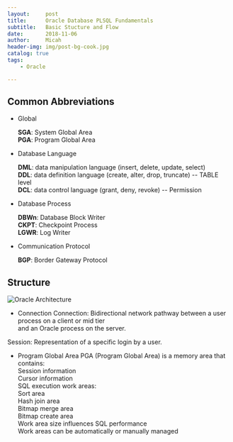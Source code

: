 ```yaml
---
layout:     post
title:      Oracle Database PLSQL Fundamentals
subtitle:   Basic Stucture and Flow 
date:       2018-11-06
author:     Micah
header-img: img/post-bg-cook.jpg
catalog: true
tags:
    - Oracle

---
```


## Common Abbreviations

- Global
	
	**SGA**: System Global Area      
	**PGA**: Program Global Area      

- Database Language
	
	**DML**: data manipulation language (insert, delete, update, select)       
	**DDL**: data definition language (create, alter, drop, truncate) -- TABLE level     
	**DCL**: data control language (grant, deny, revoke) -- Permission    

- Database Process

	**DBWn**: Database Block Writer    
	**CKPT**: Checkpoint Process     
    **LGWR**: Log Writer    

- Communication Protocol     

	**BGP**: Border Gateway Protocol     

## Structure


![Oracle Architecture](https://www.siue.edu/~dbock/cmis565/module1-architecture_files/image004.jpg)


- Connection
Connection: Bidirectional network pathway between a user process on a client or mid tier  
and an Oracle process on the server.

Session: Representation of a specific login by a user.


- Program Global Area
PGA (Program Global Area) is a memory area that contains:    
    Session information    
    Cursor information    
    SQL execution work areas:        
        Sort area    
        Hash join area    
        Bitmap merge area    
        Bitmap create area    
Work area size influences SQL performance    
Work areas can be automatically or manually managed     

















